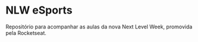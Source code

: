 # NLW eSports

Repositório para acompanhar as aulas da nova Next Level Week, promovida pela
Rocketseat.
